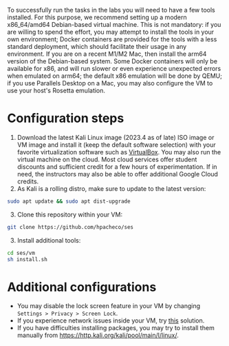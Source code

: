 
To successfully run the tasks in the labs you will need to have a few tools installed.
For this purpose, we recommend setting up a modern x86_64/amd64 Debian-based virtual machine. This is not mandatory: if you are willing to spend the effort, you may attempt to install the tools in your own environment; Docker containers are provided for the tools with a less standard deployment, which should facilitate their usage in any environment. If you are on a recent M1/M2 Mac, then install the arm64 version of the Debian-based system. Some Docker containers will only be available for x86, and will run slower or even experience unexpected errors when emulated on arm64; the default x86 emulation will be done by QEMU; if you use Parallels Desktop on a Mac, you may also configure the VM to use your host's Rosetta emulation.

# Configuration steps

1. Download the latest Kali Linux image (2023.4 as of late) ISO image or VM image and install it (keep the default software selection) with your favorite virtualization software such as [VirtualBox](https://www.virtualbox.org/). You may also run the virtual machine on the cloud. Most cloud services offer student discounts and sufficient credit for a few hours of experimentation. If in need, the instructors may also be able to offer additional Google Cloud credits.
2. As Kali is a rolling distro, make sure to update to the latest version:
``` bash
sudo apt update && sudo apt dist-upgrade
```
3. Clone this repository within your VM:
``` bash
git clone https://github.com/hpacheco/ses
```
3. Install additional tools:
``` bash
cd ses/vm
sh install.sh
```

# Additional configurations

* You may disable the lock screen feature in your VM by changing `Settings > Privacy > Screen Lock`.
* If you experience network issues inside your VM, try [this](https://stackoverflow.com/a/55072881) solution.
* If you have difficulties installing packages, you may try to install them manually from <https://http.kali.org/kali/pool/main/l/linux/>.



